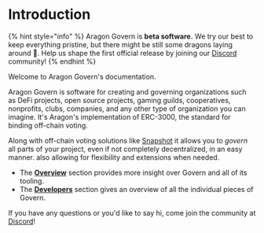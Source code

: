 # Introduction

{% hint style="info" %}
Aragon Govern is **beta software.** We try our best to keep everything pristine, but there might be still some dragons laying around 🐲. Help us shape the first official release by joining our [Discord](https://discord.gg/thyHMDt) community!
{% endhint %}

Welcome to Aragon Govern's documentation.

Aragon Govern is software for creating and governing organizations such as DeFi projects, open source projects, gaming guilds, cooperatives, nonprofits, clubs, companies, and any other type of organization you can imagine. It's Aragon's implementation of ERC-3000, the standard for binding off-chain voting.

Along with off-chain voting solutions like [Snapshot](https://snapshot.page/) it allows you to _govern_ all parts of your project, even if not completely decentralized, in an easy manner. also allowing for flexibility and extensions when needed.

* The [**Overview**](guides/core-concepts.md) section provides more insight over Govern and all of its tooling.
* The [**Developers**](https://github.com/aragon/govern/tree/d93b7e137ece393414f84f07dba629a5cdd7e91d/docs/developers/getting-started.md) section gives an overview of all the individual pieces of Govern.

If you have any questions or you'd like to say hi, come join the community at [Discord](https://discord.com/invite/aragon)!

